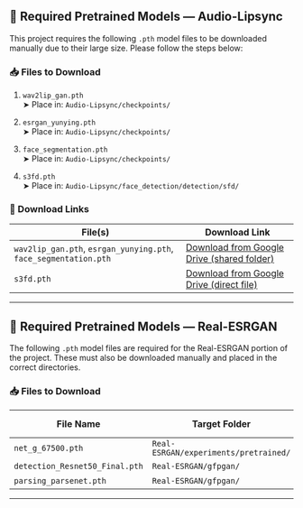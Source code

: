 ## 🔧 Required Pretrained Models — Audio-Lipsync

This project requires the following `.pth` model files to be downloaded manually due to their large size. Please follow the steps below:

### 📥 Files to Download

1. `wav2lip_gan.pth`  
   ➤ Place in: `Audio-Lipsync/checkpoints/`

2. `esrgan_yunying.pth`  
   ➤ Place in: `Audio-Lipsync/checkpoints/`

3. `face_segmentation.pth`  
   ➤ Place in: `Audio-Lipsync/checkpoints/`

4. `s3fd.pth`  
   ➤ Place in: `Audio-Lipsync/face_detection/detection/sfd/`

### 🔗 Download Links

| File(s) | Download Link |
|--------|----------------|
| `wav2lip_gan.pth`, `esrgan_yunying.pth`, `face_segmentation.pth` | [Download from Google Drive (shared folder)](https://drive.google.com/drive/folders/1tB_uz-TYMePRMZzrDMdShWUZZ0JK3SIZ) |
| `s3fd.pth` | [Download from Google Drive (direct file)](https://drive.google.com/file/d/1uNLYCPFFmO-og3WSHyFytJQLLYOwH5uY/view) |

---

## 🔧 Required Pretrained Models — Real-ESRGAN

The following `.pth` model files are required for the Real-ESRGAN portion of the project. These must also be downloaded manually and placed in the correct directories.

### 📥 Files to Download

| File Name                     | Target Folder                             | Download Link |
|------------------------------|--------------------------------------------|---------------|
| `net_g_67500.pth`            | `Real-ESRGAN/experiments/pretrained/`     | [Download](https://drive.google.com/file/d/1Al8lEpnx2K-kDX7zL2DBcAuDnSKXACPb/view?usp=sharing) |
| `detection_Resnet50_Final.pth` | `Real-ESRGAN/gfpgan/`                    | [Download](https://drive.google.com/file/d/1sW2GyjCUQ46qz3ZUWHV1gB9c0gNTmQkM/view?usp=sharing) |
| `parsing_parsenet.pth`       | `Real-ESRGAN/gfpgan/`                      | [Download](https://drive.google.com/file/d/1wZ_DI9puMmKzce7D5UZPxwfLjcoqdktq/view?usp=sharing) |

---

